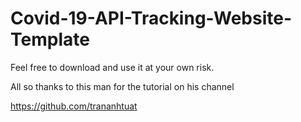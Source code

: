 # Covid-19-API-Tracking-Website-Template
Feel free to download and use it at your own risk.

All so thanks to this man for the tutorial on his channel

https://github.com/trananhtuat

